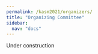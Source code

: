 ```yaml
---
permalink: /kasm2021/organizers/
title: "Organizing Committee"
sidebar:
  nav: "docs"
---
```


Under construction

<!-- 
**Geoff Chih-Fan Chen**  
UC Davis  
<chfchen@ucdavis.edu>

**Devin Chu**  
UCLA  
<dchu@astro.ucla.edu>

**Chris Fassnacht**  
UC Davis  
<cdfassnacht@ucdavis.edu>

**Matthew Freeman**  
UC Berkeley  
<matthew.s.r.freeman@berkeley.edu>

**Matt Hosek**  
UCLA  
<mwhosek@astro.ucla.edu>

**Jessica Lu**  
UC Berkeley  
<jlu.astro@berkeley.edu>

**Jean-Baptiste Ruffio**  
Caltech  
<jruffio@caltech.edu>

**Sanchit Sabhlok**  
UCSD  
<ssabhlok@ucsd.edu>
 -->








